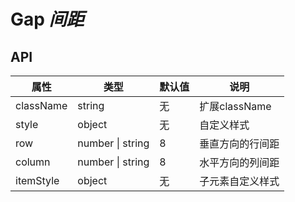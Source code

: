 # Gap *间距*

<example />

## API

| 属性 | 类型 | 默认值 | 说明 |
| --- | --- | --- | --- |
| className | string | 无 | 扩展className |
| style | object | 无 | 自定义样式 |
| row | number \| string | 8 | 垂直方向的行间距 |
| column | number \| string | 8 | 水平方向的列间距 |
| itemStyle | object | 无 | 子元素自定义样式 |